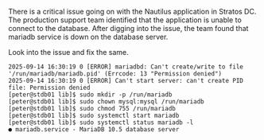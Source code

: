 There is a critical issue going on with the Nautilus application in Stratos DC. The production support team identified that the application is unable to connect to the database. After digging into the issue, the team found that mariadb service is down on the database server.



Look into the issue and fix the same.

```shell
2025-09-14 16:30:19 0 [ERROR] mariadbd: Can't create/write to file '/run/mariadb/mariadb.pid' (Errcode: 13 "Permission denied")
2025-09-14 16:30:19 0 [ERROR] Can't start server: can't create PID file: Permission denied
[peter@stdb01 lib]$ sudo mkdir -p /run/mariadb
[peter@stdb01 lib]$ sudo chown mysql:mysql /run/mariadb
[peter@stdb01 lib]$ sudo chmod 755 /run/mariadb
[peter@stdb01 lib]$ sudo systemctl start mariadb
[peter@stdb01 lib]$ sudo systemctl status mariadb -l
● mariadb.service - MariaDB 10.5 database server
```

